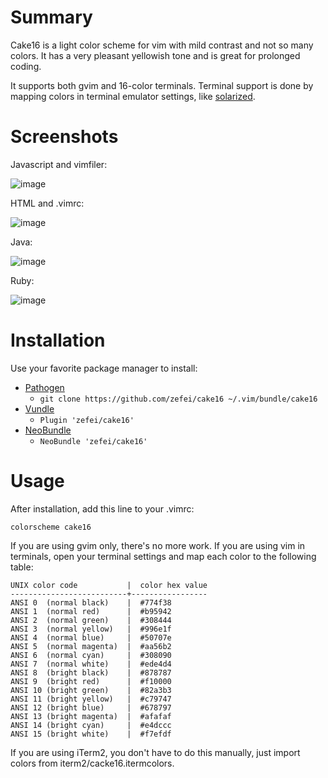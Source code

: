 Summary
=======

Cake16 is a light color scheme for vim with mild contrast and not so many 
colors. It has a very pleasant yellowish tone and is great for prolonged coding.

It supports both gvim and 16-color terminals. Terminal support is done by 
mapping colors in terminal emulator settings, like 
[solarized](https://github.com/altercation/vim-colors-solarized).

Screenshots
===========

Javascript and vimfiler:

![image](https://raw.githubusercontent.com/zefei/cake16/master/screenshots/javascript_vimfiler.png)

HTML and .vimrc:

![image](https://raw.githubusercontent.com/zefei/cake16/master/screenshots/html_viml.png)

Java:

![image](https://raw.githubusercontent.com/zefei/cake16/master/screenshots/java.png)

Ruby:

![image](https://raw.githubusercontent.com/zefei/cake16/master/screenshots/ruby.png)

Installation
============

Use your favorite package manager to install:

* [Pathogen](https://github.com/tpope/vim-pathogen)
  * `git clone https://github.com/zefei/cake16 ~/.vim/bundle/cake16`
* [Vundle](https://github.com/gmarik/Vundle.vim)
  * `Plugin 'zefei/cake16'`
* [NeoBundle](https://github.com/Shougo/neobundle.vim)
  * `NeoBundle 'zefei/cake16'`

Usage
=====

After installation, add this line to your .vimrc:

    colorscheme cake16

If you are using gvim only, there's no more work. If you are using vim in 
terminals, open your terminal settings and map each color to the following 
table:

    UNIX color code           |  color hex value
    --------------------------+-----------------
    ANSI 0  (normal black)    |  #774f38
    ANSI 1  (normal red)      |  #b95942
    ANSI 2  (normal green)    |  #308444
    ANSI 3  (normal yellow)   |  #996e1f
    ANSI 4  (normal blue)     |  #50707e
    ANSI 5  (normal magenta)  |  #aa56b2
    ANSI 6  (normal cyan)     |  #308090
    ANSI 7  (normal white)    |  #ede4d4
    ANSI 8  (bright black)    |  #878787
    ANSI 9  (bright red)      |  #f10000
    ANSI 10 (bright green)    |  #82a3b3
    ANSI 11 (bright yellow)   |  #c79747
    ANSI 12 (bright blue)     |  #678797
    ANSI 13 (bright magenta)  |  #afafaf
    ANSI 14 (bright cyan)     |  #e4dccc
    ANSI 15 (bright white)    |  #f7efdf

If you are using iTerm2, you don't have to do this manually, just import colors 
from iterm2/cacke16.itermcolors.
